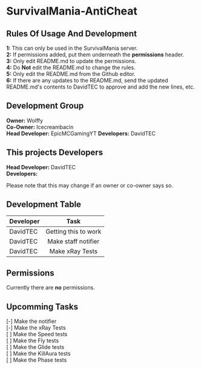 # SurvivalMania-AntiCheat

## Rules Of Usage And Development
**1:** This can only be used in the SurvivalMania server.  
**2:** If permissions added, put them underneath the **permissions** header.  
**3:** Only edit README.md to update the permissions.  
**4:** Do **Not** edit the README.md to change the rules.  
**5:** Only edit the README.md from the Github editor.  
**6:** If there are any updates to the README.md, send the updated README.md's contents to DavidTEC to approve and add the new lines, etc.  

## Development Group
**Owner:** Wolffy  
**Co-Owner:** Icecreambacin  
**Head Developer:** EpicMCGamingYT 
**Developers:** DavidTEC 

## This projects Developers
**Head Developer:** DavidTEC  
**Developers:**  

Please note that this may change if an owner or co-owner says so.  

## Development Table
| Developer     | Task                 |
| ------------- |:--------------------:|
| DavidTEC      | Getting this to work |
| DavidTEC      | Make staff notifier  |
| DavidTEC      | Make xRay Tests      |

## Permissions
Currently there are **no** permissions.  

## Upcomming Tasks
[-] Make the notifier  
[-] Make the xRay Tests  
[ ] Make the Speed tests  
[ ] Make the Fly tests  
[ ] Make the Glide tests  
[ ] Make the KillAura tests  
[ ] Make the Phase tests  
